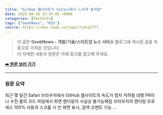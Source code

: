 ```yaml
---
title: "GitHub 웹사이트가 Safari에서 느리게 동작함"
date: 2025-08-28 15:35:05 +0900
categories: [TechInfo]
tags: ["GeekNews", "RSS"]
source: https://news.hada.io/topic?id=22777
---
```

> 이 글은 **GeekNews - 개발/기술/스타트업 뉴스 서비스** 블로그에 게시된 글을 자동으로 가져온 것입니다. <br>
> 더 자세한 내용과 원문은 아래 링크를 참고해 주세요.

[**➡️ 원문 보러 가기**](https://news.hada.io/topic?id=22777)

---

### 원문 요약
최근 몇 달간 Safari 브라우저에서 GitHub 웹사이트의 속도가 점차 저하됨 대형 PR이나 수천 줄의 코드 파일에서 화면 렌더링이 사실상 불가능해짐 브라우저의 렌더링 프로세스 100% 사용과 스크롤 시 빈 화면 표시, 검색·코멘트 기능 ...
